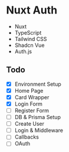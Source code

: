 # Nuxt Auth

- Nuxt
- TypeScript
- Tailwind CSS
- Shadcn Vue
- Auth.js

## Todo

- [x] Environment Setup
- [x] Home Page
- [x] Card Wrapper
- [x] Login Form
- [ ] Register Form
- [ ] DB & Prisma Setup
- [ ] Create User
- [ ] Login & Middleware
- [ ] Callbacks
- [ ] OAuth

